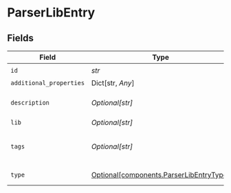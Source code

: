 # ParserLibEntry


## Fields

| Field                                                                                    | Type                                                                                     | Required                                                                                 | Description                                                                              |
| ---------------------------------------------------------------------------------------- | ---------------------------------------------------------------------------------------- | ---------------------------------------------------------------------------------------- | ---------------------------------------------------------------------------------------- |
| `id`                                                                                     | *str*                                                                                    | :heavy_check_mark:                                                                       | N/A                                                                                      |
| `additional_properties`                                                                  | Dict[str, *Any*]                                                                         | :heavy_minus_sign:                                                                       | N/A                                                                                      |
| `description`                                                                            | *Optional[str]*                                                                          | :heavy_minus_sign:                                                                       | Brief description of this parser. Optional.                                              |
| `lib`                                                                                    | *Optional[str]*                                                                          | :heavy_minus_sign:                                                                       | N/A                                                                                      |
| `tags`                                                                                   | *Optional[str]*                                                                          | :heavy_minus_sign:                                                                       | One or more tags related to this parser. Optional.                                       |
| `type`                                                                                   | [Optional[components.ParserLibEntryType]](../../models/components/parserlibentrytype.md) | :heavy_minus_sign:                                                                       | Parser/Formatter type to use.                                                            |